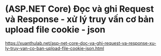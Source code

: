 # (ASP.NET Core) Đọc và ghi Request và Response - xử lý truy vấn cơ bản upload file cookie - json

https://xuanthulab.net/asp-net-core-doc-va-ghi-request-va-response-xu-ly-truy-van-co-ban-upload-file-cookie-json.html